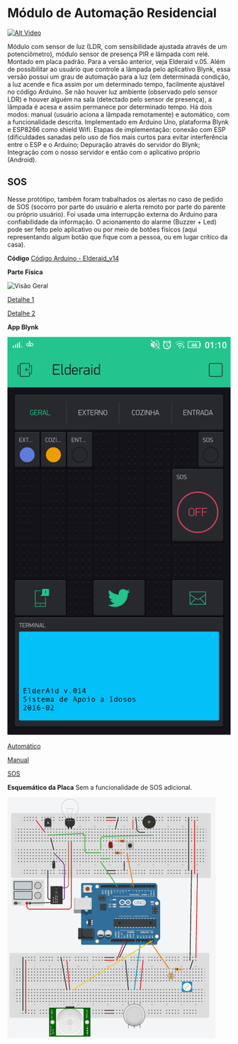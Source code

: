# Módulo de Automação Residencial

[![Alt Video](http://img.youtube.com/vi/-yrMVxxDyRs/0.jpg)](http://www.youtube.com/watch?v=-yrMVxxDyRs)

Módulo com sensor de luz (LDR, com sensibilidade ajustada através de um potenciômetro), módulo sensor de presença PIR e lâmpada com relé.
Montado em placa padrão. Para a versão anterior, veja Elderaid v.05.
Além de possibilitar ao usuário que controle a lâmpada pelo aplicativo Blynk, essa versão possui um grau de automação para a luz (em determinada condição, a luz acende e fica assim por um determinado tempo, facilmente ajustável no código Arduino.
Se não houver luz ambiente (observado pelo sensor LDR) e houver alguém na sala (detectado pelo sensor de presença), a lâmpada é acesa e assim permanece por determinado tempo.
Há dois modos: manual (usuário aciona a lâmpada remotamente) e automático, com a funcionalidade descrita.
Implementado em Arduino Uno, plataforma Blynk e ESP8266 como shield Wifi.
Etapas de implementação: conexão com ESP (dificuldades sanadas pelo uso de fios mais curtos para evitar interferência entre o ESP e o Arduino;
Depuração através do servidor do Blynk; Integração com o nosso servidor e então com o aplicativo próprio (Android).

## SOS
Nesse protótipo, também foram trabalhados os alertas no caso de pedido de SOS (socorro por parte do usuário e alerta remoto por parte do parente ou próprio usuário).
Foi usada uma interrupção externa do Arduino para confiabilidade da informação.
O acionamento do alarme (Buzzer + Led) pode ser feito pelo aplicativo ou por meio de botões físicos (aqui representando algum botão que fique com a pessoa, ou em lugar crítico da casa).

**Código**
[Código Arduino - Elderaid_v14](Elderaid_v14.ino)


**Parte Física**

![Visão Geral](Visão_Geral.jpg)

[Detalhe 1](Detalhe_1.jpg)

[Detalhe 2](Detalhe_2.jpg)


**App Blynk**

![App_Tela Inicial](App_TelaInicial.png)

[Automático](Automático.png)

[Manual](Manual.png)

[SOS](SOS.png)


**Esquemático da Placa**
Sem a funcionalidade de SOS adicional.

![Esquemático](Labview.PNG)
